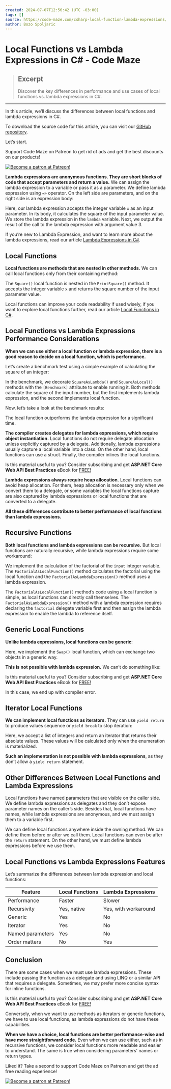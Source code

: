 ```yaml
---
created: 2024-07-07T12:56:42 (UTC -03:00)
tags: []
source: https://code-maze.com/csharp-local-function-lambda-expressions/?ref=dailydev
author: Bozo Spoljaric
---
```


# Local Functions vs Lambda Expressions in C# - Code Maze

> ## Excerpt
> Discover the key differences in performance and use cases of local functions vs. lambda expressions in C#.

---
In this article, we’ll discuss the differences between local functions and lambda expressions in C#. 

To download the source code for this article, you can visit our [GitHub repository](https://github.com/CodeMazeBlog/CodeMazeGuides/tree/main/csharp-intermediate-topics/LocalFunctionsVsLambdaExpressionsInCSharp).

Let’s start.

Support Code Maze on Patreon to get rid of ads and get the best discounts on our products!

[![Become a patron at Patreon!](https://code-maze.com/wp-content/plugins/patron-plugin-pro/plugin/lib/patron-button-and-widgets-by-codebard/images/become_a_patron_button.png)](https://www.patreon.com/oauth2/become-patron?response_type=code&min_cents=100&client_id=9_akhcsDQMGo-FTlVmNpM_uxSV4fbW3vnrz7CBRV9RxwjMPCLfWgodhrcE0UuHH4&scope=identity%20identity[email]&redirect_uri=https://code-maze.com/patreon-authorization/&state=eyJmaW5hbF9yZWRpcmVjdF91cmkiOiJodHRwczpcL1wvY29kZS1tYXplLmNvbVwvaGF0ZW9hcy1hc3BuZXQtY29yZS13ZWItYXBpXC8ifQ%3D%3D&utm_source=https%3A%2F%2Fcode-maze.com%2Fhateoas-aspnet-core-web-api%2F&utm_medium=patreon_wordpress_plugin&utm_campaign=11086160&utm_term=&utm_content=post_unlock_button)

**Lambda expressions are anonymous functions. They are short blocks of code that accept parameters and return a value.** We can assign the lambda expression to a variable or pass it as a parameter. We define lambda expression using `=>` operator. On the left side are parameters, and on the right side is an expression body:

Here, our lambda expression accepts the integer variable `x` as an input parameter. In its body, it calculates the square of the input parameter value. We store the lambda expression in the `lambda` variable. Next, we output the result of the call to the lambda expression with argument value 3.  

If you’re new to Lambda Expression, and want to learn more about the lambda expressions, read our article [Lambda Expressions in C#](https://code-maze.com/lambda-expressions-in-csharp/).

## Local Functions

**Local functions are methods that are nested in other methods.** We can call local functions only from their containing method:

The `Square()` local function is nested in the `PrintSquare()` method. It accepts the integer variable `x` and returns the square number of the input parameter value.

Local functions can improve your code readability if used wisely, if you want to explore local functions further, read our article [Local Functions in C#](https://code-maze.com/csharp-local-functions/).

## Local Functions vs Lambda Expressions Performance Considerations

**When we can use either a local function or lambda expression, there is a good reason to decide on a local function, which is performance.**

Let’s create a benchmark test using a simple example of calculating the square of an integer: 

In the benchmark, we decorate `SquareAsLambda()` and `SquareAsLocal()` methods with the `[Benchmark]` attribute to enable running it. Both methods calculate the square of the input number, but the first implements lambda expression, and the second implements local function.

Now, let’s take a look at the benchmark results:

The local function outperforms the lambda expression for a significant time. 

**The compiler creates delegates for lambda expressions, which require object instantiation.** Local functions do not require delegate allocation unless explicitly captured by a delegate. Additionally, lambda expressions usually capture a local variable into a class. On the other hand, local functions can use a struct. Finally, the compiler inlines the local functions. 

Is this material useful to you? Consider subscribing and get **ASP.NET Core Web API Best Practices** eBook for [FREE!](https://code-maze.com/free-ebook-aspnetcore-webapi-best-practices/)

**Lambda expressions always require heap allocation.** Local functions can avoid heap allocation. For them, heap allocation is necessary only when we convert them to a delegate, or some variables the local functions capture are also captured by lambda expressions or local functions that are converted to a delegate.

**All these differences contribute to better performance of local functions than lambda expressions.**

## Recursive Functions

**Both local functions and lambda expressions can be recursive.** But local functions are naturally recursive, while lambda expressions require some workaround:

We implement the calculation of the factorial of the `input` integer variable. The `FactorialAsLocalFunction()` method calculates the factorial using the local function and the `FactorialAsLambdaExpression()` method uses a lambda expression.

The `FactorialAsLocalFunction()` method’s code using a local function is simple, as local functions can directly call themselves. The `FactorialAsLambdaExpression()` method with a lambda expression requires declaring the `factorial` delegate variable first and then assign the lambda expression to enable the lambda to reference itself. 

## Generic Local Functions

**Unlike lambda expressions, local functions can be generic**: 

Here, we implement the `Swap()` local function, which can exchange two objects in a generic way.

**This is not possible with lambda expression.** We can’t do something like:

Is this material useful to you? Consider subscribing and get **ASP.NET Core Web API Best Practices** eBook for [FREE!](https://code-maze.com/free-ebook-aspnetcore-webapi-best-practices/)

In this case, we end up with compiler error. 

## Iterator Local Functions

**We can implement local functions as iterators.** They can use `yield return` to produce values sequence or `yield break` to stop iteration: 

Here, we accept a list of integers and return an iterator that returns their absolute values. These values will be calculated only when the enumeration is materialized.

**Such an implementation is not possible with lambda expressions**, as they don’t allow a `yield return` statement.

## Other Differences Between Local Functions and Lambda Expressions

Local functions have named parameters that are visible on the caller side. We define lambda expressions as delegates and they don’t expose parameter names on the caller’s side. Besides that, local functions have names, while lambda expressions are anonymous, and we must assign them to a variable first.

We can define local functions anywhere inside the owning method. We can define them before or after we call them. Local functions can even be after the `return` statement. On the other hand, we must define lambda expressions before we use them. 

## Local Functions vs Lambda Expressions Features

Let’s summarize the differences between lambda expression and local functions:

| Feature | Local Functions | Lambda Expressions |
| --- | --- | --- |
| Performance | Faster | Slower |
| Recursivity | Yes, native | Yes, with workaround |
| Generic | Yes | No |
| Iterator | Yes | No |
| Named parameters | Yes | No |
| Order matters | No | Yes |

## Conclusion

There are some cases when we must use lambda expressions. These include passing the function as a delegate and using LINQ or a similar API that requires a delegate. Sometimes, we may prefer more concise syntax for inline functions. 

Is this material useful to you? Consider subscribing and get **ASP.NET Core Web API Best Practices** eBook for [FREE!](https://code-maze.com/free-ebook-aspnetcore-webapi-best-practices/)

Conversely, when we want to use methods as iterators or generic functions, we have to use local functions, as lambda expressions do not have these capabilities. 

**When we have a choice, local functions are better performance-wise and have more straightforward code.** Even when we can use either, such as in recursive functions, we consider local functions more readable and easier to understand. The same is true when considering parameters’ names or return types. 

Liked it? Take a second to support Code Maze on Patreon and get the ad free reading experience!

[![Become a patron at Patreon!](https://code-maze.com/wp-content/plugins/patron-plugin-pro/plugin/lib/patron-button-and-widgets-by-codebard/images/become_a_patron_button.png)](https://www.patreon.com/oauth2/become-patron?response_type=code&min_cents=100&client_id=9_akhcsDQMGo-FTlVmNpM_uxSV4fbW3vnrz7CBRV9RxwjMPCLfWgodhrcE0UuHH4&scope=identity%20identity[email]&redirect_uri=https://code-maze.com/patreon-authorization/&state=eyJmaW5hbF9yZWRpcmVjdF91cmkiOiJodHRwczpcL1wvY29kZS1tYXplLmNvbVwvY3NoYXJwLWxvY2FsLWZ1bmN0aW9uLWxhbWJkYS1leHByZXNzaW9uc1wvIn0%3D&utm_source=https%3A%2F%2Fcode-maze.com%2Fcsharp-local-function-lambda-expressions%2F&utm_medium=patreon_wordpress_plugin&utm_campaign=11086160&utm_term=&utm_content=post_unlock_button)
